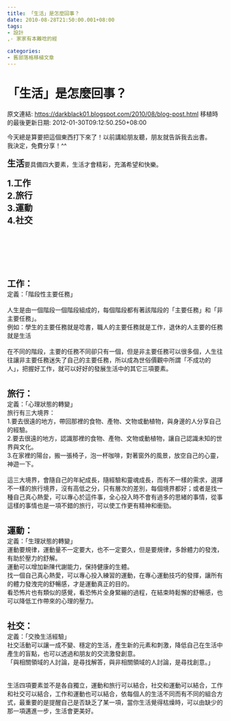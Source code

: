 ```yaml
---
title: 「生活」是怎麼回事？
date: 2010-08-28T21:50:00.001+08:00
tags: 
- 設計
,- 家家有本難唸的經

categories:
- 舊部落格移植文章
---
```


# 「生活」是怎麼回事？

原文連結: https://darkblack01.blogspot.com/2010/08/blog-post.html
移植時的最後更新日期: 2012-01-30T09:12:50.250+08:00

今天總是算要把這個東西打下來了！以前講給朋友聽，朋友就告訴我去出書。<br />我決定，免費分享！^^<br /><br /><span style="font-size: 20px;"><strong>生活</strong></span>要具備四大要素，生活才會精彩，充滿希望和快樂。<br /><br /><span style="font-size: 20px;"><strong>1.工作</strong></span><span style="font-size: 20px;"><strong><br />2.旅行<br /></strong></span><span style="font-size: 20px;"><strong>3.運動</strong></span><span style="font-size: 20px;"><strong><br /></strong></span><span style="font-size: 20px;"><strong>4.社交</strong></span><br /><br /><a name='more'></a><br /><br /><br /><br /><br /><br /><span style="font-size: 20px;"><strong>工作：</strong></span><br />定義：「階段性主要任務」<br /><br />人生是由一個階段一個階段組成的，每個階段都有著該階段的「主要任務」和「非主要任務」。<br />例如：學生的主要任務就是唸書，職人的主要任務就是工作，退休的人主要的任務就是生活<br /><br />在不同的階段，主要的任務不同卻只有一個，但是非主要任務可以很多個，人生往往讓非主要任務迷失了自己的主要任務，所以成為世俗價觀中所謂「不成功的人」，把握好工作，就可以好好的發展生活中的其它三項要素。<br /><br /><br /><span style="font-size: 20px;"><strong>旅行：</strong></span><br />定義：「心理狀態的轉變」<br />旅行有三大境界：<br />1.要去很遠的地方，帶回那裡的食物、產物、文物或動植物，與身邊的人分享自己的經驗。<br />2.要去很遠的地方，認識那裡的食物、產物、文物或動植物，讓自己認識未知的世界與文化。<br />3.在家裡的陽台，搬一張椅子，泡一杯咖啡，對著窗外的風景，放空自己的心靈，神遊一下。<br /><br />這三大境界，會隨自己的年紀成長，隨經驗和靈魂成長，而有不一樣的需求，選擇不一樣的旅行境界，沒有高低之分，只有層次的差別，每個境界都好；或者是找一種自己真心熱愛，可以專心於這件事，全心投入時不會有過多的思緒的事情，從事這樣的事情也是一項不錯的旅行，可以使工作更有精神和衝勁。<br /><br /><br /><span style="font-size: 20px;"><strong>運動：</strong></span><br />定義：「生理狀態的轉變」<br />運動要規律，運動量不一定要大，也不一定要久，但是要規律，多餘體力的發洩，有助於壓力的舒解。<br />運動可以增加新陳代謝能力，保持健康的生體。<br />找一個自己真心熱愛，可以專心投入練習的運動，在專心運動技巧的發揮，讓所有的體力發洩完的舒暢感，才是運動真正的目的。<br />看恐怖片也有類似的感覺，看恐怖片全身緊繃的過程，在結束時鬆懈的舒暢感，也可以降低工作帶來的心理的壓力。<br /><br /><br /><span style="font-size: 20px;"><strong>社交：</strong></span><br />定義：「交換生活經驗」<br />社交活動可以讓一成不變、穩定的生活，產生新的元素和刺激，降低自己在生活中產生的盲點，也可以透過和朋友的交流激發創意。<br />「與相關領域的人討論，是尋找解答，與非相關領域的人討論，是尋找創意。」<br /><br /><br />生活四項要素並不是各自獨立，運動和旅行可以結合，社交和運動可以結合，工作和社交可以結合，工作和運動也可以結合，依每個人的生活不同而有不同的組合方式，最重要的是提醒自己是否缺乏了某一項，當你生活覺得枯燥時，可以由缺少的那一項邁進一步，生活會更美好。
